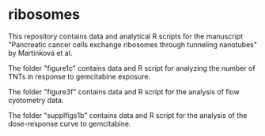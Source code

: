 # ribosomes
This repository contains data and analytical R scripts for the manuscript "Pancreatic cancer cells exchange ribosomes through tunneling nanotubes" by Martínková et al.

The folder "figure1c" contains data and R script for analyzing the number of TNTs in response to gemcitabine exposure.

The folder "figure3f" contains data and R script for the analysis of flow cyotometry data.

The folder "supplfigs1b" contains data and R script for the analysis of the dose-response curve to gemcitabine.
